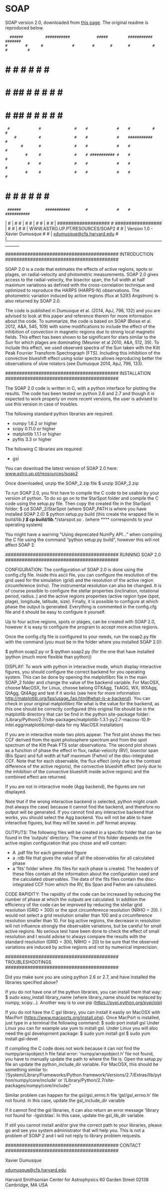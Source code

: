 # SOAP

SOAP version 2.0, downloaded from 
[this page](http://astro.up.pt/resources/soap2/).
The original readme is reproduced below.




      ######          ###########            #####         ###########        #######
    #        #      #             #        #       #       #          #     #         #
   #               #               #     #           #     #           #               #
  #                #        ##     #    #             #    #           #               #
   #               #        ##     #    #             #    #           #              #
     #             #               #    #             #    #          #             #
        #          #               #    #             #    ###########            #
           #       #               #    #             #    #                    #
             #     #               #    # ########### #    #                  #
              #    #               #    #             #    #                #
             #     #               #    #             #    #               #
   #        #       #             #     #             #    #               #
     ######           ###########       #             #    #               ###########
 

   |                               #
   |                           #        #
   |                         #            #
   |                       #                #
   |                     #                    #
   | ###################                        #                       #################
   |                                              #                   #
   |                                                #               #
   | WWW.ASTRO.UP.PT/RESOURCES/SOAP2                  #           #
   | Version 1.0 - Xavier Dumusque                      #       #
   | xdumusque@cfa.harvard.edu                              #
   |_____________________________________________________________________________________
   

#########################################
INTRODUCTION
#########################################

SOAP 2.0 is a code that estimates the effects of active regions, spots or plages, on radial-velocity and photometric measurements. SOAP 2.0 gives access to the radial-velocity, the bisector span, the full width at half maximum variations as defined with the cross-correlation technique and optimized to reproduce the HARPS (HARPS-N) observations. The photometric variation induced by active regions (flux at 5293 Angstrom) is also returned by SOAP 2.0.

The code is published in Dumusque et al. (2014, ApJ, 796, 132) and you are advised to look at this paper and reference therein for more information about the code. To summarize, the code is based on SOAP (Boise et al. 2012, A&A, 545, 109) with some modifications to include the effect of the inhibition of convection in magnetic regions due to strong local magnetic fields. This effect has been shown to be significant for stars similar to the Sun for which plages are dominating (Meunier et al 2010, A&A, 512, 39). To include this effect, we used observed spectra of the Sun taken with the Kitt Peak Fourrier Transform Spectrograph (FTS). Including this inhibition of the convective blueshift effect using solar spectra allows reproducing better the observations of slow rotators (see Dumusque 2014, ApJ, 796, 133).


#########################################
INSTALLATION
#########################################

The SOAP 2.0 code is written in C, with a python interface for plotting the results.
The code has been tested on python 2.6 and 2.7 and though it is expected to work properly on more recent versions, the user is advised to use this version in case of troubles.

The following standard python libraries are required:
- numpy 1.6.2 or higher
- scipy 0.11.0 or higher
- matplotlib 1.1.1 or higher
- pyfits 3.3 or higher

The following C libraries are required:
- gsl

You can download the latest version of SOAP 2.0 here:
www.astro.up.pt/ressources/soap2

Once downloaded, unzip the SOAP_2.zip file
$ unzip SOAP_2.zip

To run SOAP 2.0, you first have to compile the C code to be usable by your version of python.
To do so go on to the StarSpot folder and compile the C code using the setup.py file. Then copy the created file in the StarSpot folder:
$ cd SOAP_2/StarSpot                     (where SOAP_PATH is where you have installed SOAP 2.0)
$ python setup.py build                     (this create the wrapped file in build/lib.***) 
$ cp build/lib.****/starspot.so .           (where **** corresponds to your operating system)

You might have a warning "Using deprecated NumPy API...” when compiling the C file using the command “python setup.py build”, however this will not affect SOAP 2.


#########################################
RUNNING SOAP 2.0
#########################################

CONFIGURATION:
The configuration of SOAP 2.0 is done using the config.cfg file. Inside this ascii file, you can configure the resolution of the grid used for the simulation (grid) and the resolution of the active region circumference (nrho). The instrumental resolution can also be changed.  It is of course possible to configure the stellar properties (inclination, rotational period, radius..) and the active regions properties (active region type (spot, plage), longitude, latitude, size). Finally, it is possible to configure at which phase the output is generated. Everything is commented in the config.cfg file and it should be easy to configure it yourself.

Up to four active regions, spots or plages, can be created with SOAP 2.0, however it is easy to configure the program to accept more active regions.

Once the config.cfg file is configured to your needs, run the soap2.py file with the command  (you must be in the folder where you installed SOAP 2.0):

$ python soap2.py
or
$ ipython soap2.py (for the one that have installed ipython (much more flexible than python))


DISPLAY:
To work with python in interactive mode, which display interactive figures, you should configure the correct backend for you operating system. This can be done by opening the matplotlibrc file in the main SOAP_2 folder and change the value of the backend variable. For MacOSX, choose MacOSX, for Linux, choose belong GTKAgg, TkAGG, WX, WXAgg, QtAgg, Qt4Agg and test if it works (see here for more information http://matplotlib.org/faq/usage_faq.html#what-is-a-backend). You can check in your original matplotlibrc file what is the value for the backend, as this one should be correctly configured (this original file should be in the matplotlib directory that can be find in the python site-package folder: /Library/Python/2.7/site-packages/matplotlib-1.3.1-py2.7-macosx-10.9-intel.egg/matplotlib/mpl-data for my MacOSX installation)

If you are in interactive mode two plots appear. The first plot shows the two CCF derived from the quiet photosphere spectrum and from the spot spectrum of the Kitt Peak FTS solar observations. The second plot shows as a function of phase the effect in flux, radial-velocity (RV), bisector span (Bis Span) and full width at half maximum (Fwhm) of the disc-integrated CCF. Note that for each observable, the flux effect (only due to the contrast difference of the active regions), the convective blueshift effect (only due to the inhibition of the convective blueshift inside active regions) and the combined effect are returned.

If you are not in interactive mode (Agg backend), the figures are not displayed.

Note that if the wrong interactive backend is selected, python might crash (not always the case) because it cannot find the backend, and therefore no output will be generated. If you cannot find any interactive backend that works, you should select the Agg backend. You will not be able to have interactive figures, but they will be saved in .pdf format anyway.


OUTPUTS:
The following files will be created in a specific folder that can be found in the ‘outputs’ directory. The name of this folder depends on the active region configuration that you chose and will contain:
- A .pdf file for each generated figure
- a .rdb file that gives the value of all the observables for all calculated phase
- a ‘fits’ folder where .fits files for each phase is created. The headers of these files contain all the information about the configuration used and the calculated observables. The data of the fits files contain the disc-integrated CCF from which the RV, Bis Span and Fwhm are calculated.


CODE RAPIDITY:
The rapidity of the code can be increased by reducing the number of phase at which the outputs are calculated. In addition the efficiency of the code can be improved by reducing  the stellar grid resolution (GRID = 300) or the spot circumference resolution (NRHO = 20). I would not select a grid resolution smaller than 100 and a circumference resolution smaller than 10. For big active regions, the decrease in resolution will not influence strongly the observable variations, but be careful for small active regions. No serious test have been done to check the effect of small resolution and I would advise to always compare the results with the standard resolution (GRID = 300, NRHO = 20) to be sure that the observed variations are induced by active regions and not by numerical imprecision.


#########################################
TROUBLESHOOTINGS
#########################################

Did you make sure you are using python 2.6 or 2.7, and have installed the libraries specified above?

If you do not have one of the python libraries, you can install them that way:
$ sudo easy_install library_name (where library_name should be replaced by numpy, scipy...).
Another way is to use pip (https://pypi.python.org/pypi/pip)

If you do not have the C gsl library, you can install it easily on MacOSX with MacPort (https://www.macports.org/install.php). Once MacPort is installed, just type in a terminal the following command:
$ sudo port install gsl
Under Linux you can for example use yum to install gsl. Under Linux you will also need the gsl development package:
$ sudo yum install gsl
$ sudo yum install gsl-devel


If compiling the C code does not work because it can not find the numpy/arrayobject.h file
fatal error: ‘numpy/arrayobject.h’ file not found,
you have to manually update the path to where the file is. Open the setup.py file an update the  python_include_dir variable. For MacOSX, this should be something similar to:
‘/System/Library/Frameworks/Python.framework/Versions/2.7/Extras/lib/python/numpy/core/include’
or
‘/Library/Python/2.7/site-packages/numpy/core/include/’

Similar problem can happen for the gsl/gsl_errno.h file
‘gsl/gsl_errno.h' file not found.
In this case, update the  gsl_include_dir variable

If it cannot find the gsl libraries, it can also return an error message
‘library not found for -lgslcblas’.
In this case, update the gsl_lib_dir variable.

If still you cannot install and/or give the correct path to your libraries, please go and see you system administrator that will help you. This is not a problem of SOAP 2 and I will not reply to library problem requests.


#########################################
CONTACT
#########################################

Xavier Dumusque

xdumusque@cfa.harvard.edu

Harvard Smithsonian Center for Astrophysics
60 Garden Street
02138 Cambridge, MA
USA



